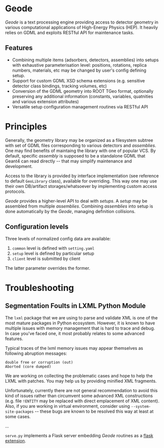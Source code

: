 # Geode

_Geode_ is a text processing engine providing access to detector geometry in
various computational applications of High-Energy Physics (HEP). It heavily
relies on GDML and exploits RESTful API for maintenance tasks.

## Features

* Combining multiple items (adsorbers, detectors, assemblies) into setups with
exhaustive parameterisation level: positions, rotations, replica numbers,
materials, etc may be changed by user's config defining setup.
* Support for custom GDML XSD schema extensions (e.g. sensitive detector class
bindings, tracking volumes, etc)
* Conversion of the GDML geometry into ROOT TGeo format, optionally preserving
any additional information (constants, variables, quatnities and various
extension attributes)
* Versatile setup configuration management routines via RESTful API

# Principles

Generally, the geometry library may be organized as a filesystem subtree with
set of GDML files corresponding to various detectors and _assemblies_. One may
find benefits of maintaing the library with one of popular VCS. By default,
specific _assembly_ is supposed to be a standalone GDML that Geant4 can read
directly -- that may simplify maintenance and development.

Access to the library is provided by interface implementation (see reference to
default `GeoLibrary` class), available for overriding. This way one may use
their own DB/artifact storages/whatsoever by implementing custom access
protocols.

_Geode_ provides a higher-level API to deal with _setups_. A _setup_ may be
assembled from multiple _assemblies_. Combining _assemblies_ into setup is done
automatically by the _Geode_, managing definition collisions.

## Configuration levels

Three levels of normalized config data are available:

1. `common` level is defined with `setting.yaml`
2. `setup` level is defined by particular setup
3. `client` level is submitted by client

The latter parameter overrides the former.

# Troubleshooting

## Segmentation Foults in LXML Python Module

The `lxml` package that we are using to parse and validate XML is one of the
most mature packages in Python ecosystem. However, it is known to have multiple
issues with memory management that is hard to trace and debug. In case you've
faced one, it most probably relates to some advanced features.

Typical traces of the lxml memory issues may appear themselves as following
abruption messages:

    double free or corruption (out)
    Aborted (core dumped)

We are working on collecting the problematic cases and hope to help the LXML
with patches. You may help us by providing minified XML fragments.

Unfortunately, currently there are not general recommendation to avoid this
kind of issues rather than circumvent some advanced XML constructions (e.g.
file `!ENTITY` may be replaced with direct emplacement of XML content). Also,
if you are working in virtual environment, consider using
`--system-site-packages` -- these bugs are known to be resolved this way at
least at some cases.

...

`serve.py` implements a Flask server embedding _Geode_ routines
as a [flask extension](https://flask.palletsprojects.com/en/1.1.x/extensiondev/).

